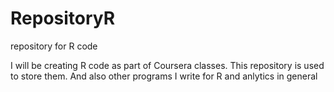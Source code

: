 RepositoryR
===========

repository for R code

I will be creating R code as part of Coursera classes. This repository is used to store them.
And also other programs I write for R and anlytics in general
